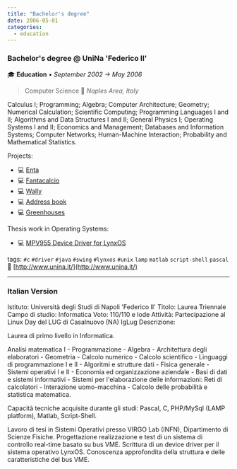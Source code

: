 ```yaml
---
title: "Bachelor's degree"
date: 2006-05-01
categories:
  - education
---
```

### **Bachelor's degree** @ **UniNa 'Federico II'**
🎓 **Education** • _September 2002 → May 2006_  
> Computer Science
📍 _Naples Area, Italy_

Calculus I; Programming; Algebra; Computer Architecture; Geometry; Numerical Calculation; Scientific Computing; Programming Languages I and II; Algorithms and Data Structures I and II; General Physics I; Operating Systems I and II; Economics and Management; Databases and Information Systems; Computer Networks; Human-Machine Interaction; Probability and Mathematical Statistics.

Projects:
* 💻 [Enta](https://github.com/fsferrara/etna)
* 💻 [Fantacalcio](https://github.com/fsferrara/fantacalcio)
* 💻 [Wally](https://github.com/fsferrara/wally)
* 💻 [Address book](https://github.com/fsferrara/legacy-address-book)
* 💻 [Greenhouses](https://github.com/fsferrara/Greenhouses)

Thesis work in Operating Systems:
* 💻 [MPV955 Device Driver for LynxOS](/timeline/mpv955-device-driver-for-lynxos)

tags: `#c` `#driver` `#java` `#swing` `#lynxos` `#unix` `lamp` `matlab` `script-shell` `pascal`
🔗 [http://www.unina.it/](http://www.unina.it/)

---

### Italian Version

Istituto: Università degli Studi di Napoli 'Federico II'
Titolo: Laurea Triennale
Campo di studio: Informatica
Voto: 110/110 e lode
Attività: Partecipazione al Linux Day del LUG di Casalnuovo (NA) IgLug
Descrizione:

Laurea di primo livello in Informatica.

Analisi matematica I - Programmazione - Algebra - Architettura degli elaboratori - Geometria - Calcolo numerico - Calcolo scientifico - Linguaggi di programmazione I e II - Algoritmi e strutture dati - Fisica generale - Sistemi operativi I e II - Economia ed organizzazione aziendale - Basi di dati e sistemi informativi - Sistemi per l'elaborazione delle informazioni: Reti di calcolatori - Interazione uomo-macchina - Calcolo delle probabilità e statistica matematica.

Capacità tecniche acquisite durante gli studi: Pascal, C, PHP/MySql (LAMP platform), Matlab, Script-Shell.

Lavoro di tesi in Sistemi Operativi presso VIRGO Lab (INFN), Dipartimento di Scienze Fisiche.
Progettazione realizzazione e test di un sistema di controllo real-time basato su bus VME.
Scrittura di un device driver per il sistema operativo LynxOS.
Conoscenza approfondita della struttura e delle caratteristiche del bus VME.
